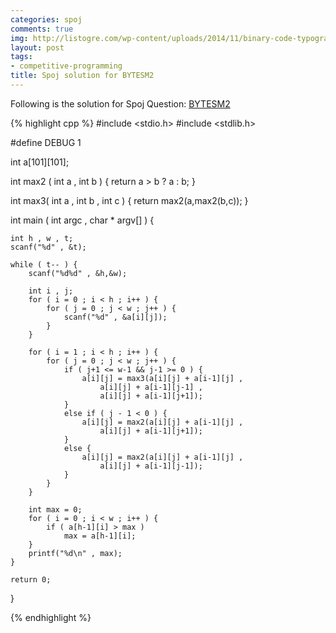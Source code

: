 ```yaml
---
categories: spoj
comments: true
img: http://listogre.com/wp-content/uploads/2014/11/binary-code-typography-hd-wallpaper-1920x1080-2619-672x372.png
layout: post
tags:
- competitive-programming
title: Spoj solution for BYTESM2
---
```


Following is the solution for Spoj Question: [BYTESM2](http://www.spoj.com/problems/BYTESM2/)

{% highlight cpp %}
#include <stdio.h>
#include <stdlib.h>

#define DEBUG 1

int a[101][101];

int max2 ( int a , int b ) {
	return a > b ? a : b;
}

int max3( int  a , int b , int c ) {
	return max2(a,max2(b,c));
}

int main ( int argc , char * argv[] ) {

	int h , w , t;
	scanf("%d" , &t);

	while ( t-- ) {
		scanf("%d%d" , &h,&w);

		int i , j;
		for ( i = 0 ; i < h ; i++ ) {
			for ( j = 0 ; j < w ; j++ ) {
				scanf("%d" , &a[i][j]);
			}
		}

		for ( i = 1 ; i < h ; i++ ) {
			for ( j = 0 ; j < w ; j++ ) {
				if ( j+1 <= w-1 && j-1 >= 0 ) {
					a[i][j] = max3(a[i][j] + a[i-1][j] ,
						a[i][j] + a[i-1][j-1] , 
						a[i][j] + a[i-1][j+1]);
				}
				else if ( j - 1 < 0 ) {
					a[i][j] = max2(a[i][j] + a[i-1][j] ,
						a[i][j] + a[i-1][j+1]);
				}
				else {
					a[i][j] = max2(a[i][j] + a[i-1][j] ,
						a[i][j] + a[i-1][j-1]);
				}
			}
		}

		int max = 0;
		for ( i = 0 ; i < w ; i++ ) {
			if ( a[h-1][i] > max )
				max = a[h-1][i];
		}
		printf("%d\n" , max);
	}

	return 0;
}

{% endhighlight %}
